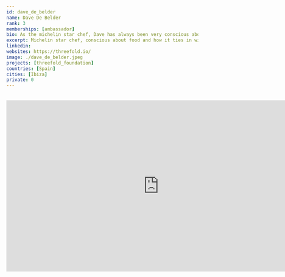 ```yaml
---
id: dave_de_belder
name: Dave De Belder
rank: 3
memberships: [ambassador]
bio: As the michelin star chef, Dave has always been very conscious about food and how it ties in with spirituality, healing and peoples conscience. Dave has worked in the best kitchens this world has to offer. Elbulli (ES), Librije (NL), El Celler de Can Roca (ES) and his own Godevaart (BE) & Cara & Co (AU).
excerpt: Michelin star chef, conscious about food and how it ties in with spirituality and healing.
linkedin: 
websites: https://threefold.io/
image: ./dave_de_belder.jpeg
projects: [threefold_foundation]
countries: [Spain]
cities: [Ibiza]
private: 0
---
```


<BR>

<iframe src="https://player.vimeo.com/video/414231309" width="800" height="450" frameborder="0" allow="autoplay; fullscreen" allowfullscreen></iframe>

<BR>
